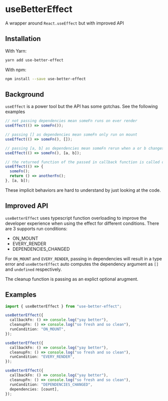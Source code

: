 # useBetterEffect

A wrapper around `React.useEffect` but with improved API

## Installation

With Yarn:

```bash
yarn add use-better-effect
```

With npm:

```bash
npm install --save use-better-effect
```

## Background

`useEffect` is a power tool but the API has some gotchas. See the following examples

```ts
// not passing dependencies mean someFn runs on ever render
useEffect(() => someFn());

// passing [] as dependencies mean someFn only run on mount
useEffect(() => someFn(), []);

// passing [a, b] as dependencies mean someFn rerun when a or b changes
useEffect(() => someFn(), [a, b]);

// the returned function of the passed in callback function is called on mount.
useEffect(() => {
  someFn();
  return () => anotherFn();
}, [a, b]);
```

These implicit behaviors are hard to understand by just looking at the code.

## Improved API

`useBetterEffect` uses typescript function overloading to improve the developer experience when using the effect for different conditions. There are 3 supports run conditions:

- ON_MOUNT
- EVERY_RENDER
- DEPENDENCIES_CHANGED

For `ON_MOUNT` and `EVERY_RENDER`, passing in dependencies will result in a type error and `useBetterEffect` auto computes the dependency argument as `[]` and `undefined` respectively.

The cleanup function is passing as an explict optional arugment.

## Examples

```ts
import { useBetterEffect } from "use-better-effect";

useBetterEffect({
  callbackFn: () => console.log("yay better"),
  cleanupFn: () => console.log("so fresh and so clean"),
  runCondition: "ON_MOUNT",
});

useBetterEffect({
  callbackFn: () => console.log("yay better"),
  cleanupFn: () => console.log("so fresh and so clean"),
  runCondition: "EVERY_RENDER",
});

useBetterEffect({
  callbackFn: () => console.log("yay better"),
  cleanupFn: () => console.log("so fresh and so clean"),
  runCondition: "DEPENDENCIES_CHANGED",
  dependencies: [count],
});
```
